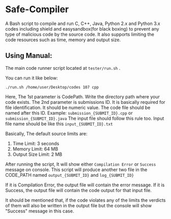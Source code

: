 # Safe-Compiler
A Bash script to compile and run C, C++, Java, Python 2.x and Python 3.x codes including shield and easysandbox(for black boxing) to prevent any type of malicious code by the source code. 
It also supports limiting the code resources such as time, memory and output size.

## Using Manual:
The main code runner script located at ```tester/run.sh``` .

You can run it like below:

``` ./run.sh /home/user/Desktop/codes 107 cpp ```

Here,
The 1st parameter is CodePath. Write the directory path where your code exists.
The 2nd parameter is submissions ID. It is basically required for file identification. It should be numeric value. 
    The code file should be named after this ID. Example: ```submission_{SUBMIT_ID}.cpp``` or ```submission_{SUBMIT_ID}.java```
    The input file should follow this rule too. Input file name should be like this ```input_{SUBMIT_ID}.txt```
    
Basically, The default source limits are:
1. Time Limit: 3 seconds
2. Memory Limit: 64 MB
3. Output Size Limit: 2 MB

After running the script, It will show either ```Compilation Error``` or ```Success``` message on console.
This script will produce another two file in the CODE_PATH named ```output_{SUBMIT_ID}``` and ```log_{SUBMIT_ID}```

If it is Compilation Error, the output file will contain the error message.
If it is Success, the output file will contain the code output for that input file.

It should be mentioned that, if the code violates any of the limits the verdicts of them will also be written in the output file but the console will show "Success" message in this case.
